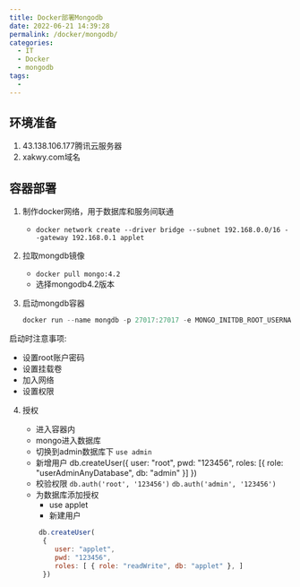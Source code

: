 ```yaml
---
title: Docker部署Mongodb
date: 2022-06-21 14:39:28
permalink: /docker/mongodb/
categories:
  - IT
  - Docker
  - mongodb
tags:
  - 
---
```


## 环境准备

1. 43.138.106.177腾讯云服务器
2. xakwy.com域名

## 容器部署

1. 制作docker网络，用于数据库和服务间联通
   - `docker network create --driver bridge --subnet 192.168.0.0/16 --gateway 192.168.0.1 applet`
2. 拉取mongdb镜像
   - `docker pull mongo:4.2`
   - 选择mongodb4.2版本
3. 启动mongdb容器


   ```js
   docker run --name mongdb -p 27017:27017 -e MONGO_INITDB_ROOT_USERNAME=root -e MONGO_INITDB_ROOT_PASSWORD=123456 -v /var/lib/docker/volums/mongo_conf:/data/configdb:rw -v mongo_data:/data/db:rw --net applet -d mongo --auth
   ```
启动时注意事项:
   - 设置root账户密码
   - 设置挂载卷
   - 加入网络
   - 设置权限
4. 授权
   - 进入容器内
   - mongo进入数据库
   - 切换到admin数据库下 `use admin`
   - 新增用户 db.createUser({ user: "root", pwd: "123456", roles: [{ role: "userAdminAnyDatabase", db: "admin" }] })
   - 校验权限 `db.auth('root', '123456')` `db.auth('admin', '123456')`
   - 为数据库添加授权
     - use applet
     - 新建用户

    ```js
        db.createUser(
         {
            user: "applet",
            pwd: "123456",
            roles: [ { role: "readWrite", db: "applet" }, ]
         })
    ```